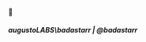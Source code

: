 
🤖<h4>
  <b>
    <i>augustoLABS</b>\badastarr | @badastarr</i>
</h4>

<!---
badastarr/badastarr is a ✨ special ✨ repository because its `README.md` (this file) appears on your GitHub profile.
You can click the Preview link to take a look at your changes.
--->
